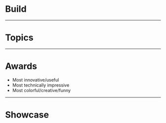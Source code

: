 # Build

---

# Topics

---

# Awards

* Most innovative/useful
* Most technically impressive
* Most colorful/creative/funny

---

# Showcase

